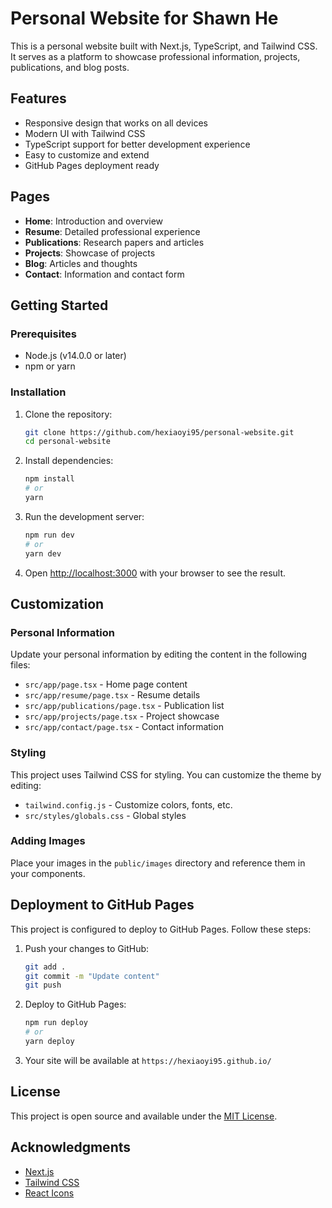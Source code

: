 # Personal Website for Shawn He

This is a personal website built with Next.js, TypeScript, and Tailwind CSS. It serves as a platform to showcase professional information, projects, publications, and blog posts.

## Features

- Responsive design that works on all devices
- Modern UI with Tailwind CSS
- TypeScript support for better development experience
- Easy to customize and extend
- GitHub Pages deployment ready

## Pages

- **Home**: Introduction and overview
- **Resume**: Detailed professional experience
- **Publications**: Research papers and articles
- **Projects**: Showcase of projects
- **Blog**: Articles and thoughts
- **Contact**: Information and contact form

## Getting Started

### Prerequisites

- Node.js (v14.0.0 or later)
- npm or yarn

### Installation

1. Clone the repository:
   ```bash
   git clone https://github.com/hexiaoyi95/personal-website.git
   cd personal-website
   ```

2. Install dependencies:
   ```bash
   npm install
   # or
   yarn
   ```

3. Run the development server:
   ```bash
   npm run dev
   # or
   yarn dev
   ```

4. Open [http://localhost:3000](http://localhost:3000) with your browser to see the result.

## Customization

### Personal Information

Update your personal information by editing the content in the following files:

- `src/app/page.tsx` - Home page content
- `src/app/resume/page.tsx` - Resume details
- `src/app/publications/page.tsx` - Publication list
- `src/app/projects/page.tsx` - Project showcase
- `src/app/contact/page.tsx` - Contact information

### Styling

This project uses Tailwind CSS for styling. You can customize the theme by editing:

- `tailwind.config.js` - Customize colors, fonts, etc.
- `src/styles/globals.css` - Global styles

### Adding Images

Place your images in the `public/images` directory and reference them in your components.

## Deployment to GitHub Pages

This project is configured to deploy to GitHub Pages. Follow these steps:

1. Push your changes to GitHub:
   ```bash
   git add .
   git commit -m "Update content"
   git push
   ```

2. Deploy to GitHub Pages:
   ```bash
   npm run deploy
   # or
   yarn deploy
   ```

3. Your site will be available at `https://hexiaoyi95.github.io/`

## License

This project is open source and available under the [MIT License](LICENSE).

## Acknowledgments

- [Next.js](https://nextjs.org/)
- [Tailwind CSS](https://tailwindcss.com/)
- [React Icons](https://react-icons.github.io/react-icons/) 